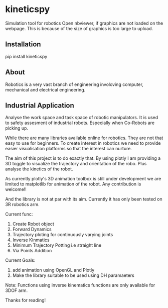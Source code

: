# kineticspy
Simulation tool for robotics
Open nbviewer, if graphics are not loaded on the webpage. This is because of the size of graphics is too large to upload.

## Installation
pip install kineticspy

## About
Robotics is a very vast branch of engineering involoving computer, mechanical and electrical engineering.

## Industrial Application
Analyse the work space and task space of robotic manipulators. It is used to safety assesment of industrial robots. Especially when Co-Robots are picking up.

While there are many libraries available online for robotics. They are not that easy to use for beginners.
To create interest in robotics we need to provide easier visualisation platforms so that the interest can
nurture.

The aim of this project is to do exactly that. By using plotly I am providing a 3D toggle to visualize 
the trajectory and orientation of the robo. Plus analyse the kinetics of the robot.


As currently plotly's 3D animation toolbox is still under development we are limited to matplotlib for
animation of the robot.
Any contribution is welcome!!

And the library is not at par with its aim. Currently it has only been tested on 3R robotics arm.

Current func:
1. Create Robot object
2. Forward Dynamics
3. Trajectory ploting for continuously varying joints
4. Inverse Kinmatics 
5. Minimum Trajectory Potting i.e straight line
6. Via Points Addition

Current Goals:
1. add animation using OpenGL and Plotly
2. Make the library suitable to be used using DH paramaeters


Note: Functions using inverse kinematics functions are only available for 3DOF arm.

Thanks for reading!
